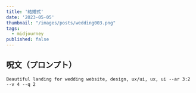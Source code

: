 ```yaml
---
title: '結婚式'
date: '2023-05-05'
thumbnail: "/images/posts/wedding003.png"
tags:
  - midjourney
published: false
---
```


## 呪文（プロンプト）
```
Beautiful landing for wedding website, design, ux/ui, ux, ui --ar 3:2 --v 4 --q 2
```